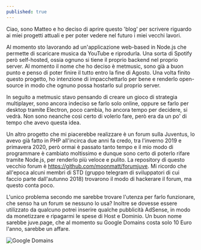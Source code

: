 ```yaml
---
published: true
---
```

Ciao, sono Matteo e ho deciso di aprire questo 'blog' per scrivere riguardo ai miei progetti attuali e per poter vedere nel futuro i miei vecchi lavori.

Al momento sto lavorando ad un'applicazione web-based in Node.js che permette di scaricare musica da YouTube e riprodurla. Una sorta di Spotify però self-hosted, ossia ognuno si tiene il proprio backend nel proprio server. 
Al momento il nome che ho deciso è metmusic, sono già a buon punto e penso di poter finire il tutto entro la fine di Agosto. Una volta finito questo progetto, ho intenzione di impacchettarlo per bene e renderlo open-source in modo che ognuno possa hostarlo sul proprio server.

In seguito a metmusic stavo pensando di creare un gioco di strategia multiplayer, sono ancora indeciso se farlo solo online, oppure se farlo per desktop tramite Electron, poco cambia, ho ancora tempo per decidere, si vedrà. Non sono neanche così certo di volerlo fare, però era da un po' di tempo che avevo questa idea.

Un altro progetto che mi piacerebbe realizzare è un forum sulla Juventus, lo avevo già fatto in PHP all'incirca due anni fa credo, tra l'inverno 2019 e primavera 2020, però ormai è passato tanto tempo e il mio modo di programmare è cambiato moltissimo e dunque sono certo di poterlo rifare tramite Node.js, per renderlo più veloce e pulito.
La repository di questo vecchio forum è <https://github.com/moonmatt/forumjuve>.
Mi ricordo che all'epoca alcuni membri di STD (gruppo telegram di sviluppatori di cui faccio parte dall'autunno 2018) trovarono il modo di hackerare il forum, ma questo conta poco.

L'unico problema secondo me sarebbe trovare l'utenza per farlo funzionare, che senso ha un forum se nessuno lo usa? Inoltre se dovesse essere utilizzato da qualcuno potrei inserire qualche pubblicità AdSense, in modo da monetizzare e ripagarmi le spese di Host e Dominio.
Un buon nome sarebbe juve.page, che al momento su Google Domains costa solo 10 Euro l'anno, sarebbe un affare.

![Google Domains](https://i.postimg.cc/0NKKWMLW/googledomainsjuvepage.jpg)
